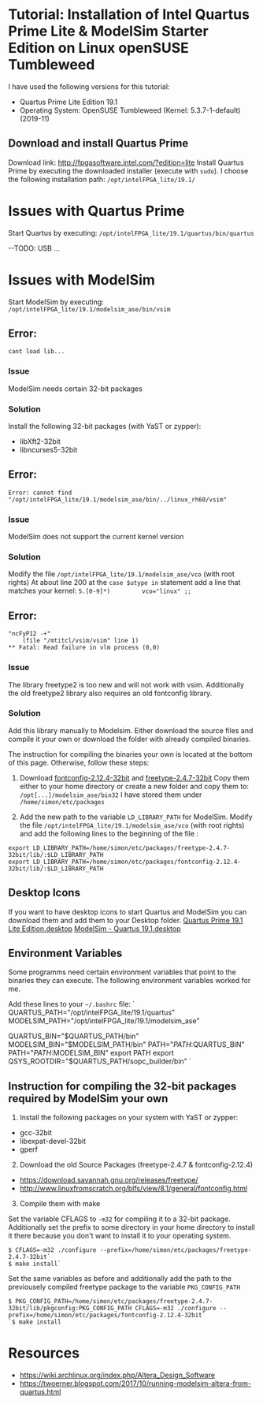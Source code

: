 # Tutorial: Installation of Intel Quartus Prime Lite & ModelSim Starter Edition on Linux openSUSE Tumbleweed
I have used the following versions for this tutorial:
- Quartus Prime Lite Edition 19.1
- Operating System: OpenSUSE Tumbleweed (Kernel: 5.3.7-1-default) (2019-11)

## Download and install Quartus Prime
Download link: <http://fpgasoftware.intel.com/?edition=lite>
Install Quartus Prime by executing the downloaded installer (execute with `sudo`).
I choose the following installation path: `/opt/intelFPGA_lite/19.1/`

# Issues with Quartus Prime
Start Quartus by executing:
`/opt/intelFPGA_lite/19.1/quartus/bin/quartus`

--TODO:
USB ...

# Issues with ModelSim
Start ModelSim by executing:
`/opt/intelFPGA_lite/19.1/modelsim_ase/bin/vsim`

## Error:
`cant load lib...`
### Issue
ModelSim needs certain 32-bit packages
### Solution
Install the following 32-bit packages (with YaST or zypper):
- libXft2-32bit
- libncurses5-32bit

## Error:
`Error: cannot find "/opt/intelFPGA_lite/19.1/modelsim_ase/bin/../linux_rh60/vsim"`
### Issue
ModelSim does not support the current kernel version
### Solution
Modify the file `/opt/intelFPGA_lite/19.1/modelsim_ase/vco` (with root rights)
At about line 200 at the `case $utype in` statement add a line that matches your kernel:
`5.[0-9]*)         vco="linux" ;;`

## Error:
```
"ncFyP12 -+"
    (file "/mtitcl/vsim/vsim" line 1)
** Fatal: Read failure in vlm process (0,0)
```
### Issue
The library freetype2 is too new and will not work with vsim. Additionally the old freetype2 library also requires an old fontconfig library.
### Solution
Add this library manually to Modelsim. Either download the source files and compile it your own or download the folder with already compiled binaries.

The instruction for compiling the binaries your own is located at the bottom of this page. Otherwise, follow these steps:

1) Download [fontconfig-2.12.4-32bit](https://github.com/simon-77/Install-Quartus-and-ModelSim-on-Linux-openSUSE/raw/master/fontconfig-2.12.4-32bit-compiled.tar.gz) and [freetype-2.4.7-32bit](https://github.com/simon-77/Install-Quartus-and-ModelSim-on-Linux-openSUSE/raw/master/freetype-2.4.7-32bit-compiled.tar.gz)
    Copy them either to your home directory or create a new folder and copy them to: `/opt[...]/modelsim_ase/bin32`
    I have stored them under `/home/simon/etc/packages`

2) Add the new path to the variable `LD_LIBRARY_PATH` for ModelSim.
Modify the file `/opt/intelFPGA_lite/19.1/modelsim_ase/vco` (with root rights) and add the following lines to the beginning of the file :
```
export LD_LIBRARY_PATH=/home/simon/etc/packages/freetype-2.4.7-32bit/lib/:$LD_LIBRARY_PATH
export LD_LIBRARY_PATH=/home/simon/etc/packages/fontconfig-2.12.4-32bit/lib/:$LD_LIBRARY_PATH
```

## Desktop Icons
If you want to have desktop icons to start Quartus and ModelSim you can download them and add them to your Desktop folder.
[Quartus Prime 19.1 Lite Edition.desktop](https://github.com/simon-77/Install-Quartus-and-ModelSim-on-Linux-openSUSE/raw/master/Quartus%20Prime%2019.1%20Lite%20Edition.desktop)
[ModelSim - Quartus 19.1.desktop](https://github.com/simon-77/Install-Quartus-and-ModelSim-on-Linux-openSUSE/raw/master/ModelSim%20-%20Quartus%2019.1.desktop)

## Environment Variables
Some programms need certain environment variables that point to the binaries they can execute. The following environment variables worked for me.

Add these lines to your `~/.bashrc` file:
`
QUARTUS_PATH="/opt/intelFPGA_lite/19.1/quartus"
MODELSIM_PATH="/opt/intelFPGA_lite/19.1/modelsim_ase"

QUARTUS_BIN="$QUARTUS_PATH/bin"
MODELSIM_BIN="$MODELSIM_PATH/bin"
PATH="$PATH:$QUARTUS_BIN"
PATH="$PATH:$MODELSIM_BIN"
export PATH
export QSYS_ROOTDIR="$QUARTUS_PATH/sopc_builder/bin"
`

## Instruction for compiling the 32-bit packages required by ModelSim your own
1) Install the following packages on your system with YaST or zypper:
- gcc-32bit
- libexpat-devel-32bit
- gperf

2) Download the old Source Packages (freetype-2.4.7 & fontconfig-2.12.4)
- <https://download.savannah.gnu.org/releases/freetype/>
- <http://www.linuxfromscratch.org/blfs/view/8.1/general/fontconfig.html>

3) Compile them with make

Set the variable CFLAGS to `-m32` for compiling it to a 32-bit package. Additionally set the prefix to some directory in your home directory to install it there because you don't want to install it to your operating system.
```
$ CFLAGS=-m32 ./configure --prefix=/home/simon/etc/packages/freetype-2.4.7-32bit`
$ make install`
```
Set the same variables as before and additionally add the path to the previousely compiled freetype package to the variable `PKG_CONFIG_PATH`
```
$ PKG_CONFIG_PATH=/home/simon/etc/packages/freetype-2.4.7-32bit/lib/pkgconfig:PKG_CONFIG_PATH CFLAGS=-m32 ./configure --prefix=/home/simon/etc/packages/fontconfig-2.12.4-32bit`
`$ make install
```


# Resources
- <https://wiki.archlinux.org/index.php/Altera_Design_Software>
- <https://twoerner.blogspot.com/2017/10/running-modelsim-altera-from-quartus.html>
